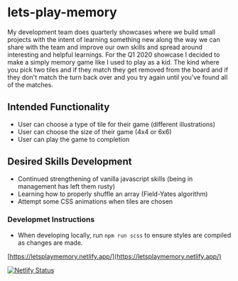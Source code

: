 # lets-play-memory

My development team does quarterly showcases where we build small projects with the intent of learning something new along the way we can share with the team and improve our own skills and spread around interesting and helpful learnings. For the Q1 2020 showcase I decided to make a simply memory game like I used to play as a kid. The kind where you pick two tiles and if they match they get removed from the board and if they don't match the turn back over and you try again until you've found all of the matches.

## Intended Functionality
* User can choose a type of tile for their game (different illustrations)
* User can choose the size of their game (4x4 or 6x6)
* User can play the game to completion

## Desired Skills Development
* Continued strengthening of vanilla javascript skills (being in management has left them rusty)
* Learning how to properly shuffle an array (Field-Yates algorithm)
* Attempt some CSS animations when tiles are chosen

### Developmet Instructions
* When developing locally, run `npm run scss` to ensure styles are compiled as changes are made.

[https://letsplaymemory.netlify.app/](https://letsplaymemory.netlify.app/)

[![Netlify Status](https://api.netlify.com/api/v1/badges/eedcdf86-dfe0-4523-bef6-e7ace6290d9e/deploy-status)](https://app.netlify.com/sites/letsplaymemory/deploys)
